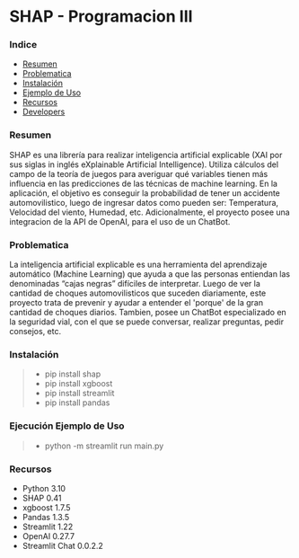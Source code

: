 # SHAP - Programacion III


### Indice
- [Resumen](https://github.com/facugirardi/shap-prog3/blob/main/README.md#resumen)
- [Problematica](https://github.com/facugirardi/shap-prog3/blob/main/README.md#problematica)
- [Instalación](https://github.com/facugirardi/shap-prog3/blob/main/README.md#instalación)
- [Ejemplo de Uso](https://github.com/facugirardi/shap-prog3/blob/main/README.md#ejemplo-de-uso)
- [Recursos](https://github.com/facugirardi/shap-prog3/blob/main/README.md#recursos)
- [Developers](https://github.com/facugirardi/shap-prog3/blob/main/README.md#developers)


### Resumen
SHAP es una librería para realizar inteligencia artificial explicable (XAI por sus siglas in inglés eXplainable Artificial Intelligence). Utiliza cálculos del campo de la teoría de juegos para averiguar qué variables tienen más influencia en las predicciones de las técnicas de machine learning.
En la aplicación, el objetivo es conseguir la probabilidad de tener un accidente automovilistico, luego de ingresar datos como pueden ser: Temperatura, Velocidad del viento, Humedad, etc.
Adicionalmente, el proyecto posee una integracion de la API de OpenAI, para el uso de un ChatBot.


### Problematica
La inteligencia artificial explicable es una herramienta del aprendizaje automático (Machine Learning) que ayuda a que las personas entiendan las denominadas “cajas negras” difíciles de interpretar.
Luego de ver la cantidad de choques automovilisticos que suceden diariamente, este proyecto trata de prevenir y ayudar a entender el 'porque' de la gran cantidad de choques diarios.
Tambien, posee un ChatBot especializado en la seguridad vial, con el que se puede conversar, realizar preguntas, pedir consejos, etc.


### Instalación
> - pip install shap
> - pip install xgboost
> - pip install streamlit
> - pip install pandas


### Ejecución Ejemplo de Uso
> - python -m streamlit run main.py


### Recursos
- Python 3.10
- SHAP 0.41
- xgboost 1.7.5
- Pandas 1.3.5
- Streamlit 1.22
- OpenAI 0.27.7
- Streamlit Chat 0.0.2.2
